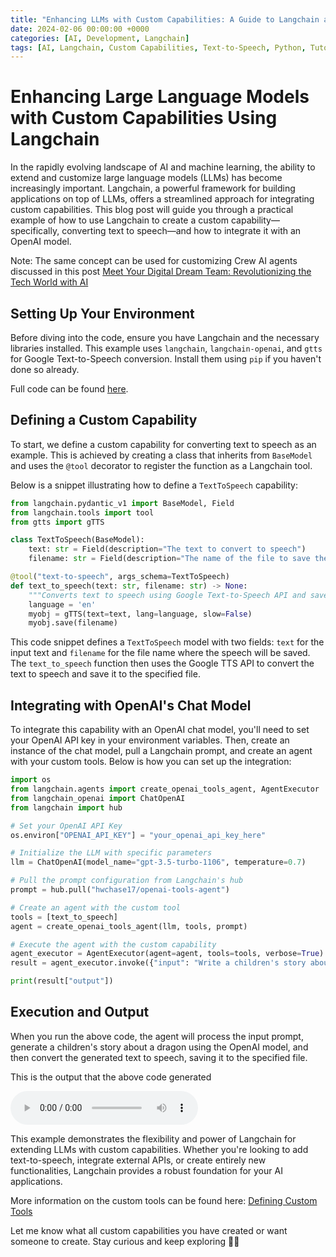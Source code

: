 ```yaml
---
title: "Enhancing LLMs with Custom Capabilities: A Guide to Langchain and Text-to-Speech"
date: 2024-02-06 00:00:00 +0000
categories: [AI, Development, Langchain]
tags: [AI, Langchain, Custom Capabilities, Text-to-Speech, Python, Tutorial]
---
```



# Enhancing Large Language Models with Custom Capabilities Using Langchain

In the rapidly evolving landscape of AI and machine learning, the ability to extend and customize large language models (LLMs) has become increasingly important. Langchain, a powerful framework for building applications on top of LLMs, offers a streamlined approach for integrating custom capabilities. This blog post will guide you through a practical example of how to use Langchain to create a custom capability—specifically, converting text to speech—and how to integrate it with an OpenAI model.

Note: The same concept can be used for customizing Crew AI agents discussed in this post [Meet Your Digital Dream Team: Revolutionizing the Tech World with AI](https://micromastery.github.io/posts/meet-your-digital-dream-team-revolutionizing-tech-world-with-ai/#language-model-and-tools)


## Setting Up Your Environment

Before diving into the code, ensure you have Langchain and the necessary libraries installed. This example uses `langchain`, `langchain-openai`, and `gtts` for Google Text-to-Speech conversion. Install them using `pip` if you haven't done so already.

Full code can be found [here](https://github.com/micromastery/LangChainTutorial-CustomTool).

## Defining a Custom Capability

To start, we define a custom capability for converting text to speech as an example. This is achieved by creating a class that inherits from `BaseModel` and uses the `@tool` decorator to register the function as a Langchain tool. 

Below is a snippet illustrating how to define a `TextToSpeech` capability:

```python
from langchain.pydantic_v1 import BaseModel, Field
from langchain.tools import tool
from gtts import gTTS 

class TextToSpeech(BaseModel):
    text: str = Field(description="The text to convert to speech")
    filename: str = Field(description="The name of the file to save the speech to.")

@tool("text-to-speech", args_schema=TextToSpeech)
def text_to_speech(text: str, filename: str) -> None:
    """Converts text to speech using Google Text-to-Speech API and saves it to a file."""
    language = 'en'
    myobj = gTTS(text=text, lang=language, slow=False) 
    myobj.save(filename)
```

This code snippet defines a `TextToSpeech` model with two fields: `text` for the input text and `filename` for the file name where the speech will be saved. The `text_to_speech` function then uses the Google TTS API to convert the text to speech and save it to the specified file.

## Integrating with OpenAI's Chat Model

To integrate this capability with an OpenAI chat model, you'll need to set your OpenAI API key in your environment variables. Then, create an instance of the chat model, pull a Langchain prompt, and create an agent with your custom tools. Below is how you can set up the integration:

```python
import os
from langchain.agents import create_openai_tools_agent, AgentExecutor
from langchain_openai import ChatOpenAI
from langchain import hub

# Set your OpenAI API Key
os.environ["OPENAI_API_KEY"] = "your_openai_api_key_here"

# Initialize the LLM with specific parameters
llm = ChatOpenAI(model_name="gpt-3.5-turbo-1106", temperature=0.7)

# Pull the prompt configuration from Langchain's hub
prompt = hub.pull("hwchase17/openai-tools-agent")

# Create an agent with the custom tool
tools = [text_to_speech]
agent = create_openai_tools_agent(llm, tools, prompt)

# Execute the agent with the custom capability
agent_executor = AgentExecutor(agent=agent, tools=tools, verbose=True)
result = agent_executor.invoke({"input": "Write a children's story about a dragon and convert it to speech."})

print(result["output"])
```

## Execution and Output

When you run the above code, the agent will process the input prompt, generate a children's story about a dragon using the OpenAI model, and then convert the generated text to speech, saving it to the specified file.

This is the output that the above code generated

<audio controls>
  <source type="audio/mp3" src="https://github.com/micromastery/micromastery.github.io/raw/main/assets/CustomizingLlmsWithLangchain/dragon_story.mp3"></source>
  <p>Your browser does not support the audio element.</p>
</audio>



This example demonstrates the flexibility and power of Langchain for extending LLMs with custom capabilities. Whether you're looking to add text-to-speech, integrate external APIs, or create entirely new functionalities, Langchain provides a robust foundation for your AI applications.


More information on the custom tools can be found here: [Defining Custom Tools](https://python.langchain.com/docs/modules/agents/tools/custom_tools)


Let me know what all custom capabilities you have created or want someone to create. Stay curious and keep exploring 🚀💡